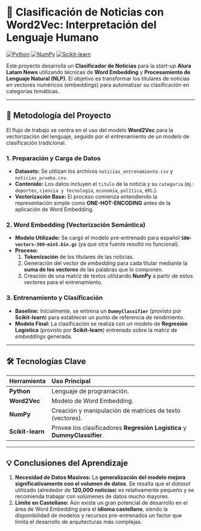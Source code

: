 # 📰 Clasificación de Noticias con Word2Vec: Interpretación del Lenguaje Humano

[![Python](https://img.shields.io/badge/Python-3670A0?style=flat&logo=python&logoColor=ffdd54)](https://www.python.org/)
[![NumPy](https://img.shields.io/badge/NumPy-013243?style=flat&logo=numpy&logoColor=white)](https://numpy.org/)
[![Scikit-learn](https://img.shields.io/badge/Scikit--learn-F7931E?style=flat&logo=scikit-learn&logoColor=white)](https://scikit-learn.org/)

Este proyecto desarrolla un **Clasificador de Noticias** para la *start-up* **Alura Latam News** utilizando técnicas de **Word Embedding** y **Procesamiento de Lenguaje Natural (NLP)**. El objetivo es transformar los titulares de noticias en vectores numéricos (embeddings) para automatizar su clasificación en categorías temáticas.

---

## 🚀 Metodología del Proyecto

El flujo de trabajo se centra en el uso del modelo **Word2Vec** para la vectorización del lenguaje, seguido por el entrenamiento de un modelo de clasificación tradicional.

### 1. Preparación y Carga de Datos
* **Datasets:** Se utilizan los archivos `noticias_entrenamiento.csv` y `noticias_prueba.csv`.
* **Contenido:** Los datos incluyen el `titulo` de la noticia y su `categoria` (ej.: `deportes`, `ciencia y tecnología`, `economía`, `política`, etc.).
* **Vectorización Base:** El proceso comienza entendiendo la representación simple como **ONE-HOT-ENCODING** antes de la aplicación de Word Embedding.

### 2. Word Embedding (Vectorización Semántica)
* **Modelo Utilizado:** Se cargó el modelo pre-entrenado para español **`SBW-vectors-300-min5.bin.gz`** (ya que otra fuente resultó no funcional).
* **Proceso:**
    1.  **Tokenización** de los titulares de las noticias.
    2.  Generación del vector de *embedding* para cada titular mediante la **suma de los vectores** de las palabras que lo componen.
    3.  Creación de una matriz de textos utilizando **NumPy** a partir de estos vectores para el entrenamiento.

### 3. Entrenamiento y Clasificación
* **Baseline:** Inicialmente, se entrena un **`DummyClassifier`** (provisto por **Scikit-learn**) para establecer un punto de referencia de rendimiento.
* **Modelo Final:** La clasificación se realiza con un modelo de **Regresión Logística** (provisto por **Scikit-learn**) entrenado sobre la matriz de *embeddings* generada.

---

## 🛠️ Tecnologías Clave

| Herramienta | Uso Principal |
| :--- | :--- |
| **Python** | Lenguaje de programación. |
| **Word2Vec** | Modelo de Word Embedding. |
| **NumPy** | Creación y manipulación de matrices de texto (vectores). |
| **Scikit-learn** | Provee los clasificadores **Regresión Logística** y **DummyClassifier**. |

---

## 💡 Conclusiones del Aprendizaje

1.  **Necesidad de Datos Masivos:** La **generalización del modelo mejora significativamente con el volumen de datos**. Se resalta que el *dataset* utilizado (alrededor de **120,000 noticias**) es relativamente pequeño y se recomienda trabajar con volúmenes de datos mucho mayores.
2.  **Límite en Castellano:** Aún existe un gran potencial de desarrollo en el área de Word Embedding para el **idioma castellano**, siendo la disponibilidad de modelos y recursos pre-entrenados un factor que limita el desarrollo de arquitecturas más complejas.
